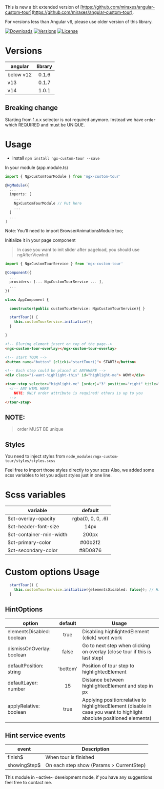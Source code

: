 This is new a bit extended version of
[https://github.com/miraxes/angular-custom-tour](https://github.com/miraxes/angular-custom-tour).

For versions less than Angular v6, please use older version of this library.

[![Downloads](https://img.shields.io/npm/dt/ngx-custom-tour.svg?style=flat-square)](https://www.npmjs.com/package/ngx-custom-tour)
[![Versions](https://img.shields.io/npm/v/ngx-custom-tour.svg?style=flat-square)](https://www.npmjs.com/package/ngx-custom-tour)
[![License](https://img.shields.io/npm/l/ngx-custom-tour.svg?style=flat-square)](https://opensource.org/licenses/MIT)

# Versions
| angular           | library     |
| ----------------- |:-----------:|
| below v12         | 0.1.6       |
| v13               | 0.1.7       |
| v14               | 1.0.1       |

## Breaking change
Starting from 1.x.x selector is not required anymore.
Instead we have `order` which REQUIRED and must be UNIQUE.

# Usage

* install `npm install ngx-custom-tour --save`

In your module (app.module.ts)
  ```typescript
  import { NgxCustomTourModule } from 'ngx-custom-tour'

  @NgModule({
    ...
    imports: [
      ...
      NgxCustomTourModule // Put here
      ...
    ]
    ...
  ]
  ```
Note: You'll need to import BrowserAnimationsModule too;

Initialize it in your page component

> In case you want to init slider after pageload, you should use ngAfterViewInit
  ```typescript
  import { NgxCustomTourService } from 'ngx-custom-tour'

  @Component({
    ...
    providers: [... NgxCustomTourService ... ],
    ...
  })

  class AppComponent {

    constructor(public customTourService: NgxCustomTourService){ }

    startTour() {
      this.customTourService.initialize();
    }

  }
  ```

  ```html
  <!-- Bluring element insert on top of the page-->
  <ngx-custom-tour-overlay></ngx-custom-tour-overlay>

  <!-- start TOUR -->
  <button name="button" (click)="startTour()"> START!</button>

  <!-- Each step could be placed at ANYWHERE -->
  <div class="i-want-highlight-this" id="highlight-me"> WOW!</div>

  <tour-step selector="highlight-me" [order]="3" position="right" title="title string">
    <!-- ANY HTML HERE
      NOTE: ONLY order attribute is required! others is up to you
    -->
  </tour-step>
  ```
  ## NOTE:

  > order MUST BE unique

## Styles

You need to inject styles from `node_modules/ngx-custom-tour/styles/styles.scss`

Feel free to import those styles directly to your scss
Also, we added some scss variables to let you adjust styles just in one line.
# Scss variables
| variable                   | default           |
| -------------------------- |:-----------------:|
| $ct-overlay-opacity        | rgba(0, 0, 0, .6) |
| $ct-header-font-size       | 14px              |
| $ct-container-min-width    | 200px             |
| $ct-primary-color          | #00b2f2           |
| $ct-secondary-color        | #8D0876           |

# Custom options Usage

```typescript
  startTour() {
    this.customTourService.initialize({elementsDisabled: false}); // HintOptions
  }
```

## HintOptions

| option                     | default   | Usage  |
| -------------------------- |:---------:| ------ |
| elementsDisabled: boolean  | true      | Disabling highlightedElement (click) wont work|
| dismissOnOverlay: boolean  | false     | Go to next step when clicking on overlay (close tour if this is last step)|
| defaultPosition: string    | 'bottom'  | Position of tour step to highlightedElement |
| defaultLayer: number       | 15        | Distance between highlightedElement and step in px |
| applyRelative: boolean     | true      | Applying position:relative to highlightedElement (disable in case you want to highlight absolute positioned elements) |


##  Hint service events

| event         | Description  |
| ------------- | ------------ |
| finish$       | When tour is finished |
| showingStep$  | On each step show (Params > CurrentStep) |


This module in ~active~ development mode, if you have any suggestions feel free to contact me.
